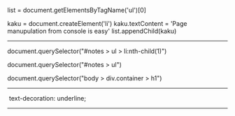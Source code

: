 list = document.getElementsByTagName('ul')[0]

kaku = document.createElement('li')
kaku.textContent = 'Page manupulation from console is easy'
list.appendChild(kaku)

***

document.querySelector("#notes > ul > li:nth-child(1)")

document.querySelector("#notes > ul")

document.querySelector("body > div.container > h1")

***

​    text-decoration: underline;

***

